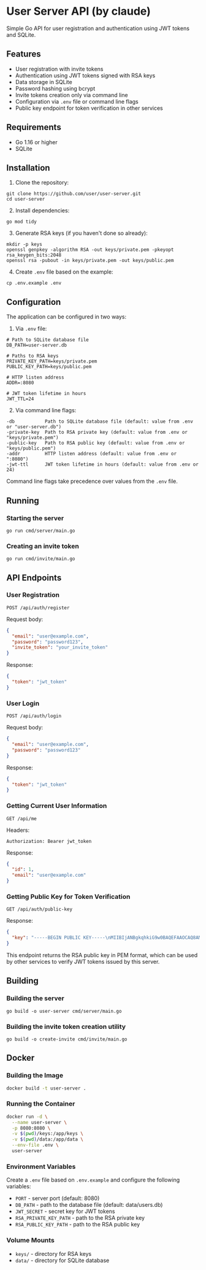 # User Server API (by claude)

Simple Go API for user registration and authentication using JWT tokens and SQLite.

## Features

- User registration with invite tokens
- Authentication using JWT tokens signed with RSA keys
- Data storage in SQLite
- Password hashing using bcrypt
- Invite tokens creation only via command line
- Configuration via `.env` file or command line flags
- Public key endpoint for token verification in other services

## Requirements

- Go 1.16 or higher
- SQLite

## Installation

1. Clone the repository:
```
git clone https://github.com/user/user-server.git
cd user-server
```

2. Install dependencies:
```
go mod tidy
```

3. Generate RSA keys (if you haven't done so already):
```
mkdir -p keys
openssl genpkey -algorithm RSA -out keys/private.pem -pkeyopt rsa_keygen_bits:2048
openssl rsa -pubout -in keys/private.pem -out keys/public.pem
```

4. Create `.env` file based on the example:
```
cp .env.example .env
```

## Configuration

The application can be configured in two ways:

1. Via `.env` file:
```
# Path to SQLite database file
DB_PATH=user-server.db

# Paths to RSA keys
PRIVATE_KEY_PATH=keys/private.pem
PUBLIC_KEY_PATH=keys/public.pem

# HTTP listen address
ADDR=:8080

# JWT token lifetime in hours
JWT_TTL=24
```

2. Via command line flags:
```
-db           Path to SQLite database file (default: value from .env or "user-server.db")
-private-key  Path to RSA private key (default: value from .env or "keys/private.pem")
-public-key   Path to RSA public key (default: value from .env or "keys/public.pem")
-addr         HTTP listen address (default: value from .env or ":8080")
-jwt-ttl      JWT token lifetime in hours (default: value from .env or 24)
```

Command line flags take precedence over values from the `.env` file.

## Running

### Starting the server

```
go run cmd/server/main.go
```

### Creating an invite token

```
go run cmd/invite/main.go
```

## API Endpoints

### User Registration

```
POST /api/auth/register
```

Request body:
```json
{
  "email": "user@example.com",
  "password": "password123",
  "invite_token": "your_invite_token"
}
```

Response:
```json
{
  "token": "jwt_token"
}
```

### User Login

```
POST /api/auth/login
```

Request body:
```json
{
  "email": "user@example.com",
  "password": "password123"
}
```

Response:
```json
{
  "token": "jwt_token"
}
```

### Getting Current User Information

```
GET /api/me
```

Headers:
```
Authorization: Bearer jwt_token
```

Response:
```json
{
  "id": 1,
  "email": "user@example.com"
}
```

### Getting Public Key for Token Verification

```
GET /api/auth/public-key
```

Response:
```json
{
  "key": "-----BEGIN PUBLIC KEY-----\nMIIBIjANBgkqhkiG9w0BAQEFAAOCAQ8AMIIBCgKCAQEA...\n-----END PUBLIC KEY-----\n"
}
```

This endpoint returns the RSA public key in PEM format, which can be used by other services to verify JWT tokens issued by this server.

## Building

### Building the server

```
go build -o user-server cmd/server/main.go
```

### Building the invite token creation utility

```
go build -o create-invite cmd/invite/main.go
```

## Docker

### Building the Image

```bash
docker build -t user-server .
```

### Running the Container

```bash
docker run -d \
  --name user-server \
  -p 8080:8080 \
  -v $(pwd)/keys:/app/keys \
  -v $(pwd)/data:/app/data \
  --env-file .env \
  user-server
```

### Environment Variables

Create a `.env` file based on `.env.example` and configure the following variables:

- `PORT` - server port (default: 8080)
- `DB_PATH` - path to the database file (default: data/users.db)
- `JWT_SECRET` - secret key for JWT tokens
- `RSA_PRIVATE_KEY_PATH` - path to the RSA private key
- `RSA_PUBLIC_KEY_PATH` - path to the RSA public key

### Volume Mounts

- `keys/` - directory for RSA keys
- `data/` - directory for SQLite database 